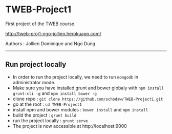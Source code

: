 TWEB-Project1
=============

First project of the TWEB course.

http://tweb-proj1-ngo-jollien.herokuapp.com/

Authors : Jollien Dominique and Ngo Dung

---

Run project locally
----
- In order to run the project locally, we need to run `mongodb` in administrator mode.
- Make sure you have installed grunt and bower globaly with `npm install grunt-cli -g` and `npm install bower -g`
- clone repo : `git clone https://github.com/schodaw/TWEB-Project1.git`
- go at the root : `cd TWEB-Project1`
- install npm and bower modules : `bower install` and `npm install`
- build the project : `grunt build`
- run the project locally : `grunt serve`
- The project is now accessible at http://localhost:9000
